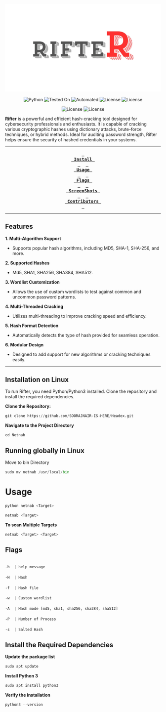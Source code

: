 <p align="center">
  <img src="./Rifter.png" alt="Rifter Logo" width="750"/>
</p>

<p align="center">
  <img src="https://img.shields.io/badge/Python-3.13%2B-blue" alt="Python">
  <img src="https://img.shields.io/badge/Tested%20On-Linux-brightgreen" alt="Tested On">
  <img src="https://img.shields.io/badge/automated-yes-cyan" alt="Automated">
  <img src="https://img.shields.io/badge/License-MIT-orange" alt="License">
   <img src="https://img.shields.io/badge/Written In-Python-yellow" alt="License">
</p>

<p align="center">
 <img src="https://img.shields.io/badge/Author-SOORAJNAIR-darkred" alt="License">
   <img src="https://img.shields.io/badge/Opensource-Yes-blue" alt="License">
 </p>

**Rifter** is a powerful and efficient hash-cracking tool designed for cybersecurity professionals and enthusiasts. It is capable of cracking various cryptographic hashes using dictionary attacks, brute-force techniques, or hybrid methods. Ideal for auditing password strength, Rifter helps ensure the security of hashed credentials in your systems.

<div align="center">

---

**[<kbd> <br> Install <br> </kbd>][Install]** 
**[<kbd> <br> Usage <br> </kbd>][Usage]** 
**[<kbd> <br> Flags <br> </kbd>][flags]** 
**[<kbd> <br> ScreenShots <br> </kbd>][ScreenShots]** 
**[<kbd> <br> Contributors <br> </kbd>][Contributors]**

---

</div>

[Flags]: #flags
[Install]: #Installation
[ScreenShots]: #ScreenShots
[Contributors]: #Contributors
[Usage]: #Usage


## Features
**1. Multi-Algorithm Support**
- Supports popular hash algorithms, including MD5, SHA-1, SHA-256, and more.

**2. Supported Hashes**
- Md5, SHA1, SHA256, SHA384, SHA512.

**3. Wordlist Customization**
- Allows the use of custom wordlists to test against common and uncommon password patterns.

**4. Multi-Threaded Cracking**
- Utilizes multi-threading to improve cracking speed and efficiency.

**5. Hash Format Detection**
- Automatically detects the type of hash provided for seamless operation.

**6. Modular Design**
- Designed to add support for new algorithms or cracking techniques easily.

---

## Installation on Linux <a name="installation"></a>

To run Rifter, you need Python/Python3 installed. Clone the repository and install the required dependencies.

**Clone the Repository:**

```python
git clone https://github.com/SOORAJNAIR-IS-HERE/Headex.git
```
**Navigate to the Project Directory**

```python
cd Netnab
```
## Running globally in Linux

Move to bin Directory

```python
sudo mv netnab /usr/local/bin
```

# Usage <a name="usage"></a>

```python
python netnab <Target>
```
```python
netnab <Target>
```

**To scan Multiple Targets**

```python
netnab <Target> <Target>
```
## Flags <a name="flags"></a>

```html

-h  | help message

-H  | Hash

-f  | Hash file

-w  | Custom wordlist

-A  | Hash mode [md5, sha1, sha256, sha384, sha512]

-P  | Number of Process

-s  | Salted Hash

```

## Install the Required Dependencies

**Update the package list**
```python
sudo apt update
```
**Install Python 3**
```python
sudo apt install python3
```
**Verify the installation**
```python
python3 --version
```

